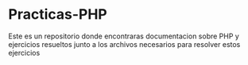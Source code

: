 # Practicas-PHP

Este es un repositorio donde encontraras documentacion sobre PHP y  ejercicios resueltos junto a los archivos necesarios para resolver estos ejercicios